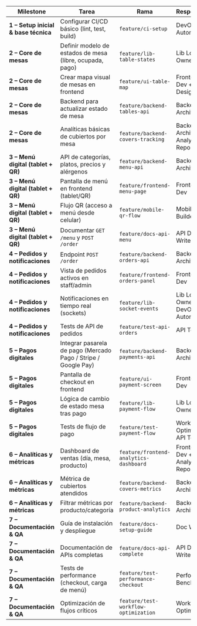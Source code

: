 ﻿| Milestone                             | Tarea                                                          | Rama                                 | Responsable                          | Estado     |
| ------------------------------------- | -------------------------------------------------------------- | ------------------------------------ | ------------------------------------ | ---------- |
| **1 – Setup inicial & base técnica**  | Configurar CI/CD básico (lint, test, build)                    | `feature/ci-setup`                   | DevOps Automator                     | Pendiente  |
| **2 – Core de mesas**                 | Definir modelo de estados de mesa (libre, ocupada, pago)       | `feature/lib-table-states`           | Lib Logic Owner                      | Pendiente  |
| **2 – Core de mesas**                 | Crear mapa visual de mesas en frontend                         | `feature/ui-table-map`               | Frontend Dev + UI Designer           | Pendiente  |
| **2 – Core de mesas**                 | Backend para actualizar estado de mesa                         | `feature/backend-tables-api`         | Backend Architect                    | Pendiente  |
| **2 – Core de mesas**                 | Analíticas básicas de cubiertos por mesa                       | `feature/backend-covers-tracking`    | Backend Architect + Analytics Reporter | Pendiente |
| **3 – Menú digital (tablet + QR)**    | API de categorías, platos, precios y alérgenos                 | `feature/backend-menu-api`           | Backend Architect                    | Pendiente  |
| **3 – Menú digital (tablet + QR)**    | Pantalla de menú en frontend (tablet/QR)                       | `feature/frontend-menu-page`         | Frontend Dev                         | Pendiente  |
| **3 – Menú digital (tablet + QR)**    | Flujo QR (acceso a menú desde celular)                         | `feature/mobile-qr-flow`             | Mobile App Builder                   | Pendiente  |
| **3 – Menú digital (tablet + QR)**    | Documentar `GET /menu` y `POST /order`                         | `feature/docs-api-menu`              | API Docs Writer                      | Pendiente  |
| **4 – Pedidos y notificaciones**      | Endpoint `POST /order`                                         | `feature/backend-orders-api`         | Backend Architect                    | Pendiente  |
| **4 – Pedidos y notificaciones**      | Vista de pedidos activos en staff/admin                        | `feature/frontend-orders-panel`      | Frontend Dev                         | Pendiente  |
| **4 – Pedidos y notificaciones**      | Notificaciones en tiempo real (sockets)                        | `feature/lib-socket-events`          | Lib Logic Owner + DevOps Automator   | Pendiente  |
| **4 – Pedidos y notificaciones**      | Tests de API de pedidos                                        | `feature/test-api-orders`            | API Tester                           | Pendiente  |
| **5 – Pagos digitales**               | Integrar pasarela de pago (Mercado Pago / Stripe / Google Pay) | `feature/backend-payments-api`       | Backend Architect                    | Pendiente  |
| **5 – Pagos digitales**               | Pantalla de checkout en frontend                               | `feature/ui-payment-screen`          | Frontend Dev                         | Pendiente  |
| **5 – Pagos digitales**               | Lógica de cambio de estado mesa tras pago                      | `feature/lib-payment-flow`           | Lib Logic Owner                      | Pendiente  |
| **5 – Pagos digitales**               | Tests de flujo de pago                                         | `feature/test-payment-flow`          | Workflow Optimizer + API Tester      | Pendiente  |
| **6 – Analíticas y métricas**         | Dashboard de ventas (día, mesa, producto)                      | `feature/frontend-analytics-dashboard` | Frontend Dev + Analytics Reporter  | Pendiente  |
| **6 – Analíticas y métricas**         | Métrica de cubiertos atendidos                                 | `feature/backend-covers-metrics`     | Backend Architect                    | Pendiente  |
| **6 – Analíticas y métricas**         | Filtrar métricas por producto/categoría                        | `feature/backend-product-analytics`  | Backend Architect                    | Pendiente  |
| **7 – Documentación & QA**            | Guía de instalación y despliegue                              | `feature/docs-setup-guide`           | Doc Writer                           | Pendiente  |
| **7 – Documentación & QA**            | Documentación de APIs completas                                | `feature/docs-api-complete`          | API Docs Writer                      | Pendiente  |
| **7 – Documentación & QA**            | Tests de performance (checkout, carga de menú)                 | `feature/test-performance-checkout`  | Performance Benchmarker              | Pendiente  |
| **7 – Documentación & QA**            | Optimización de flujos críticos                                | `feature/test-workflow-optimization` | Workflow Optimizer                   | Pendiente  |
